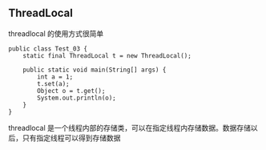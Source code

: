 ## ThreadLocal

threadlocal 的使用方式很简单

```
public class Test_03 {
    static final ThreadLocal t = new ThreadLocal();

    public static void main(String[] args) {
        int a = 1;
        t.set(a);
        Object o = t.get();
        System.out.println(o);
    }
}
```

threadlocal 是一个线程内部的存储类，可以在指定线程内存储数据。数据存储以后，只有指定线程可以得到存储数据

